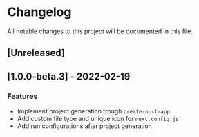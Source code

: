 # Changelog
All notable changes to this project will be documented in this file.

## [Unreleased]
## [1.0.0-beta.3] - 2022-02-19

### Features

- Implement project generation trough `create-nuxt-app`
- Add custom file type and unique icon for `nuxt.config.js`
- Add run configurations after project generation

<!-- generated by git-cliff -->
